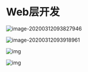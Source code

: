 # Web层开发

![image-20200312093827946](http://java-guide.oss-cn-hangzhou.aliyuncs.com/typora/20200312093829-779909.png)

![image-20200312093918961](http://java-guide.oss-cn-hangzhou.aliyuncs.com/typora/20200312093920-928981.png)

![img](http://java-guide.oss-cn-hangzhou.aliyuncs.com/typora/20200312093750-547740.jpeg)

![img](http://java-guide.oss-cn-hangzhou.aliyuncs.com/typora/20200312085721-186631.jpeg)